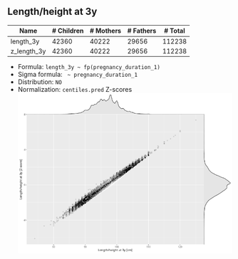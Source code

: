 ## Length/height at 3y

| Name | # Children | # Mothers | # Fathers | # Total |
| ---- | ---------- | --------- | --------- | ------- |
| length_3y | 42360 | 40222 | 29656 | 112238 |
| z_length_3y | 42360 | 40222 | 29656 | 112238 |

- Formula: `length_3y ~ fp(pregnancy_duration_1)`
- Sigma formula: ` ~ pregnancy_duration_1`
- Distribution: `NO`
- Normalization: `centiles.pred` Z-scores
![](plots/z_length_3y_vs_length_3y_child.png)


